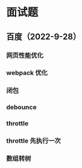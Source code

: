# 面试题

## 百度（2022-9-28）

### 网页性能优化

### webpack 优化

### 闭包

### debounce

### throttle

### throttle 先执行一次

### 数组转树
